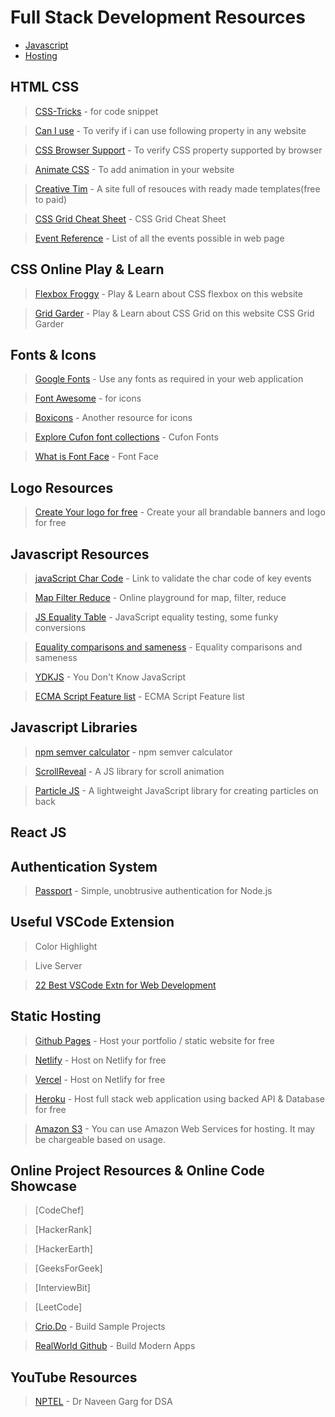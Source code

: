 # Full Stack Development Resources

* [Javascript](https://fullstack.co.in/#javascript)
* [Hosting](https://fullstack.co.in/#static-hosting)

## HTML CSS

> [CSS-Tricks](https://css-tricks.com/) - for code snippet

> [Can I use](https://caniuse.com/) - To verify if i can use following property in any website

> [CSS Browser Support](https://www.w3schools.com/cssref/css3_browsersupport.asp) - To verify CSS property supported by browser

> [Animate CSS](https://animate.style/) - To add animation in your website

> [Creative Tim](https://www.creative-tim.com/) - A site full of resouces with ready made templates(free to paid)

> [CSS Grid Cheat Sheet](https://grid.malven.co/) - CSS Grid Cheat Sheet

> [Event Reference](https://developer.mozilla.org/en-US/docs/Web/Events) - List of all the events possible in web page

## CSS Online Play & Learn 

> [Flexbox Froggy](https://flexboxfroggy.com/) - Play & Learn about CSS flexbox on this website

> [Grid Garder](http://cssgridgarden.com/) - Play & Learn about CSS Grid on this website CSS Grid Garder

## Fonts & Icons

> [Google Fonts](https://fonts.google.com/) - Use any fonts as required in your web application

> [Font Awesome](https://fontawesome.com/v4.7.0/icons/) - for icons

> [Boxicons](https://boxicons.com/) - Another resource for icons

> [Explore Cufon font collections](https://www.cufonfonts.com/) - Cufon Fonts

> [What is Font Face](https://css-tricks.com/snippets/css/using-font-face/) - Font Face

## Logo Resources

> [Create Your logo for free](https://hatchful.shopify.com/) - Create your all brandable banners and logo for free

## Javascript Resources

> [javaScript Char Code](https://www.cambiaresearch.com/articles/15/javascript-char-codes-key-codes) - Link to validate the char code of key events

> [Map Filter Reduce](https://arrayexplorer.netlify.app/) - Online playground for map, filter, reduce

> [JS Equality Table](https://dorey.github.io/JavaScript-Equality-Table/) - JavaScript equality testing, some funky conversions

> [Equality comparisons and sameness](https://developer.mozilla.org/en-US/docs/Web/JavaScript/Equality_comparisons_and_sameness) - Equality comparisons and sameness

> [YDKJS](https://github.com/getify/You-Dont-Know-JS) - You Don't Know JavaScript

> [ECMA Script Feature list](https://github.com/daumann/ECMAScript-new-features-list) - ECMA Script Feature list

## Javascript Libraries

> [npm semver calculator](https://semver.npmjs.com/) - npm semver calculator

> [ScrollReveal](https://scrollrevealjs.org/) - A JS library for scroll animation

> [Particle JS](https://vincentgarreau.com/particles.js/) - A lightweight JavaScript library for creating particles on back

## React JS


## Authentication System

> [Passport](http://www.passportjs.org/) - Simple, unobtrusive authentication for Node.js

## Useful VSCode Extension

> Color Highlight

> Live Server

> [22 Best VSCode Extn for Web Development](https://scotch.io/bar-talk/22-best-visual-studio-code-extensions-for-web-development)

## Static Hosting
> [Github Pages](https://pages.github.com/) - Host your portfolio / static website for free

> [Netlify](https://www.netlify.com/) - Host on Netlify for free

> [Vercel](https://www.vercel.com/) - Host on Netlify for free

> [Heroku](https://heroku.com) - Host full stack web application using backed API & Database for free

> [Amazon S3](https://aws.amazon.com) - You can use Amazon Web Services for hosting. It may be chargeable based on usage.

## Online Project Resources & Online Code Showcase

> [CodeChef]

> [HackerRank]

> [HackerEarth]

> [GeeksForGeek]

> [InterviewBit]

> [LeetCode]

> [Crio.Do](https://www.crio.do) - Build Sample Projects

> [RealWorld Github](https://gothinkster.github.io/realworld/) - Build Modern Apps

## YouTube Resources

> [NPTEL](https://www.youtube.com/channel/UC640y4UvDAlya_WOj5U4pfA) - Dr Naveen Garg for DSA
